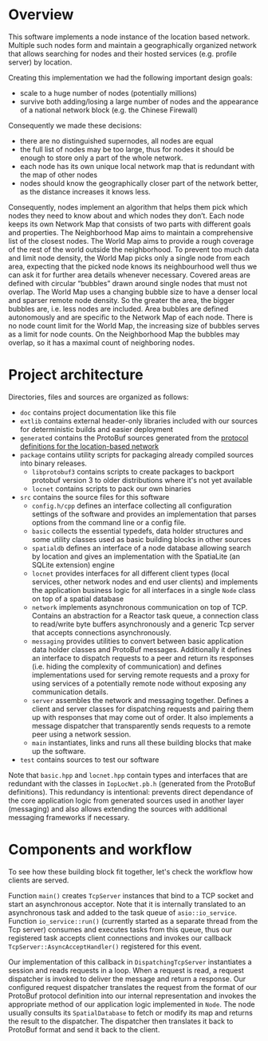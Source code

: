 # Overview

This software implements a node instance of the location based network.
Multiple such nodes form and maintain a geographically organized network
that allows searching for nodes and their hosted services
(e.g. profile server) by location.

Creating this implementation we had the following important design goals:
- scale to a huge number of nodes (potentially millions)
- survive both adding/losing a large number of nodes and the
  appearance of a national network block (e.g. the Chinese Firewall)

Consequently we made these decisions:
- there are no distinguished supernodes, all nodes are equal
- the full list of nodes may be too large, thus for nodes it should be enough
  to store only a part of the whole network.
- each node has its own unique local network map that is redundant with the map of other nodes
- nodes should know the geographically closer part of the network better,
  as the distance increases it knows less.

Consequently, nodes implement an algorithm that helps them pick which nodes they
need to know about and which nodes they don’t.
Each node keeps its own Network Map that consists of two parts with different goals and properties.
The Neighborhood Map aims to maintain a comprehensive list of the closest nodes.
The World Map aims to provide a rough coverage of the rest of the world
outside the neighborhood. To prevent too much data and limit node density,
the World Map picks only a single node from each area, expecting that the picked node knows
its neighbourhood well thus we can ask it for further area details whenever necessary.
Covered areas are defined with circular “bubbles” drawn around single nodes that must not overlap.
The World Map uses a changing bubble size to have a denser local and sparser remote node density.
So the greater the area, the bigger bubbles are, i.e. less nodes are included.
Area bubbles are defined autonomously and are specific to the Network Map of each node.
There is no node count limit for the World Map, the increasing size of bubbles
serves as a limit for node counts. On the Neighborhood Map the bubbles may overlap,
so it has a maximal count of neighboring nodes.


# Project architecture

Directories, files and sources are organized as follows:
- `doc` contains project documentation like this file
- `extlib` contains external header-only libraries included with our sources
  for deterministic builds and easier deployment
- `generated` contains the ProtoBuf sources generated from the
  [protocol definitions for the location-based network](https://github.com/Internet-of-People/message-protocol/blob/master/IopLocNet.proto)
- `package` contains utility scripts for packaging already compiled sources
  into binary releases.
  - `libprotobuf3` contains scripts to create packages to backport protobuf version 3
    to older distributions where it's not yet available
  - `locnet` contains scripts to pack our own binaries
- `src` contains the source files for this software
  - `config.h/cpp` defines an interface collecting all configuration settings
    of the software and provides an implementation that parses options
    from the command line or a config file.
  - `basic` collects the essential typedefs, data holder structures
    and some utility classes used as basic building blocks in other sources
  - `spatialdb` defines an interface of a node database allowing search by location
    and gives an implementation with the SpatiaLite (an SQLite extension) engine
  - `locnet` provides interfaces for all different client types
    (local services, other network nodes and end user clients) and
    implements the application business logic for all interfaces in a single `Node` class
    on top of a spatial database
  - `network` implements asynchronous communication on top of TCP.
     Contains an abstraction for a Reactor task queue, a connection class to read/write byte buffers
     asynchronously and a generic Tcp server that accepts connections asynchronously.
  - `messaging` provides utilities to convert between basic application data holder classes
    and ProtoBuf messages. Additionally it defines an interface to dispatch requests
    to a peer and return its responses (i.e. hiding the complexity of communication)
    and defines implementations used for serving remote requests and a proxy for
    using services of a potentially remote node without exposing any communication details.
  - `server` assembles the network and messaging together. Defines a client and server classes
    for dispatching requests and pairing them up with responses that may come out of order.
    It also implements a message dispatcher that transparently sends requests
    to a remote peer using a network session.
  - `main` instantiates, links and runs all these building blocks that make up the software.
- `test` contains sources to test our software

Note that `basic.hpp` and `locnet.hpp` contain types and interfaces that are
redundant with the classes in `IopLocNet.pb.h` (generated from the ProtoBuf definitions).
This redundancy is intentional: prevents direct dependance of the core application logic
from generated sources used in another layer (messaging) and also
allows extending the sources with additional messaging frameworks if necessary.


# Components and workflow

To see how these building block fit together, let's check the workflow how clients are served.

Function `main()` creates `TcpServer` instances that bind to a TCP socket and
start an asynchronous acceptor. Note that it is internally translated to an asynchronous task
and added to the task queue of `asio::io_service`. Function `io_service::run()`
(currently started as a separate thread from the Tcp server) consumes and executes tasks
from this queue, thus our registered task accepts client connections and
invokes our callback `TcpServer::AsyncAcceptHandler()` registered for this event.

Our implementation of this callback in `DispatchingTcpServer` instantiates a session
and reads requests in a loop. When a request is read, a request dispatcher is invoked to deliver
the message and return a response. Our configured request dispatcher translates the request
from the format of our ProtoBuf protocol definition into our internal representation and
invokes the appropriate method of our application logic implemented in `Node`.
The node usually consults its `SpatialDatabase` to fetch or modify its map and
returns the result to the dispatcher. The dispatcher then translates it back to ProtoBuf format and
send it back to the client.
